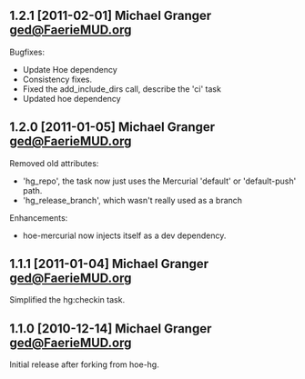 ## 1.2.1 [2011-02-01] Michael Granger <ged@FaerieMUD.org>

Bugfixes:

* Update Hoe dependency
* Consistency fixes.
* Fixed the add_include_dirs call, describe the 'ci' task
* Updated hoe dependency

## 1.2.0 [2011-01-05] Michael Granger <ged@FaerieMUD.org>

Removed old attributes:

* 'hg_repo', the task now just uses the Mercurial 'default' or 'default-push' path.
* 'hg_release_branch', which wasn't really used as a branch

Enhancements:

* hoe-mercurial now injects itself as a dev dependency.


## 1.1.1 [2011-01-04] Michael Granger <ged@FaerieMUD.org>

Simplified the hg:checkin task.


## 1.1.0 [2010-12-14] Michael Granger <ged@FaerieMUD.org>

Initial release after forking from hoe-hg.


